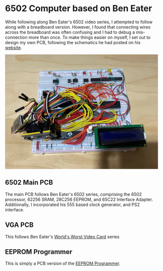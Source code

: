 # 6502 Computer based on Ben Eater

While following along Ben Eater's 6502 video series, I attempted to follow along with a breadboard version. However, I found that connecting wires across the breadboard was often confusing and I had to debug a mis-connection more than once. To make things easier on myself, I set out to design my own PCB, following the schematics he had posted on his [website](https://eater.net/6502).

![](images/breadboard-version.jpg)

## 6502 Main PCB

The main PCB follows Ben Eater's 6502 series, comprising the 6502 processor, 62256 SRAM, 28C256 EEPROM, and 65C22 Interface Adapter. Additionally, I incorporated his 555 based clock generator, and PS2 interface.

## VGA PCB

This follows Ben Eater's [World's Worst Video Card](https://eater.net/vga) series

## EEPROM Programmer

This is simply a PCB version of the [EEPROM Programmer](https://github.com/beneater/eeprom-programmer).